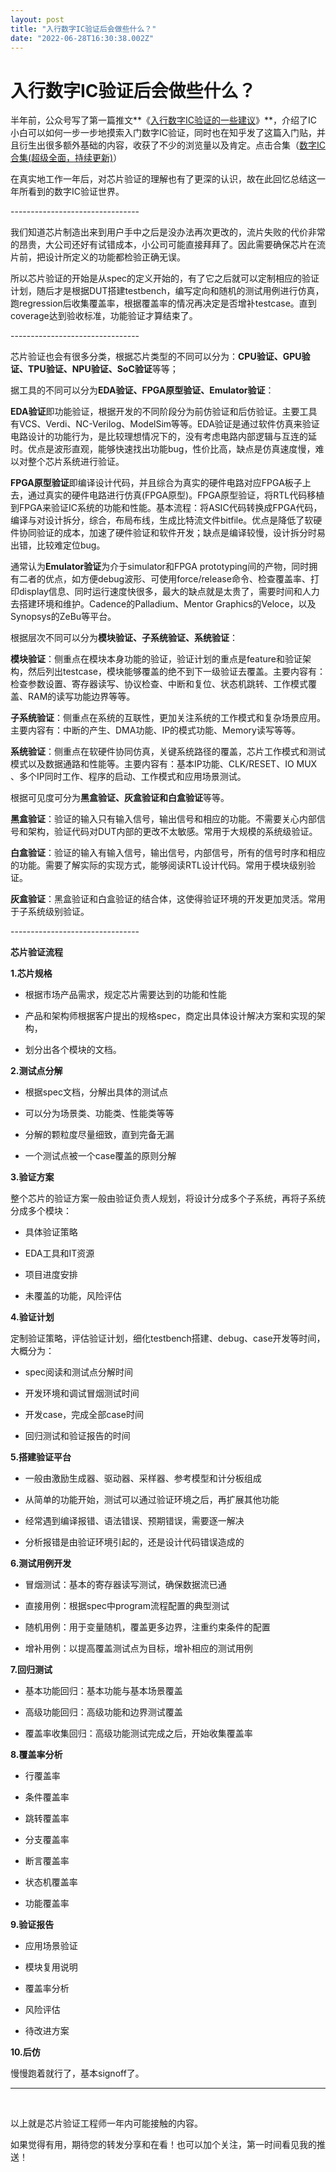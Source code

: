 ```yaml
---
layout: post
title: "入行数字IC验证后会做些什么？"
date: "2022-06-28T16:30:38.002Z"
---
```

入行数字IC验证后会做些什么？
===============

半年前，公众号写了第一篇推文**《[入行数字IC验证的一些建议](http://mp.weixin.qq.com/s?__biz=MzA5MzgwOTY4Mg==&mid=2247483674&idx=1&sn=49588b59317111d5b92c0ab275ec2e19&chksm=90597c67a72ef571903067a198fa90663e1ac83f271c93d407c021f8e3ae936205906cc9c67b&scene=21#wechat_redirect)》**，介绍了IC小白可以如何一步一步地摸索入门数字IC验证，同时也在知乎发了这篇入门贴，并且衍生出很多额外基础的内容，收获了不少的浏览量以及肯定。点击合集（[数字IC合集(超级全面，持续更新)](http://mp.weixin.qq.com/s?__biz=MzA5MzgwOTY4Mg==&mid=2247485453&idx=1&sn=9b122d7155315dc85e2e316e3c3c30fd&chksm=90597570a72efc664d949aafd40bf152cd085e6696ac4cc7107856f4ee989e40462823928b09&scene=21#wechat_redirect)）

在真实地工作一年后，对芯片验证的理解也有了更深的认识，故在此回忆总结这一年所看到的数字IC验证世界。

\--------------------------------

我们知道芯片制造出来到用户手中之后是没办法再次更改的，流片失败的代价非常的昂贵，大公司还好有试错成本，小公司可能直接拜拜了。因此需要确保芯片在流片前，把设计所定义的功能都检验正确无误。

所以芯片验证的开始是从spec的定义开始的，有了它之后就可以定制相应的验证计划，随后才是根据DUT搭建testbench，编写定向和随机的测试用例进行仿真，跑regression后收集覆盖率，根据覆盖率的情况再决定是否增补testcase。直到coverage达到验收标准，功能验证才算结束了。

\--------------------------------

芯片验证也会有很多分类，根据芯片类型的不同可以分为：**CPU验证、GPU验证、TPU验证、NPU验证、SoC验证**等等；

  
据工具的不同可以分为**EDA验证、FPGA原型验证、Emulator验证**：

**EDA验证**即功能验证，根据开发的不同阶段分为前仿验证和后仿验证。主要工具有VCS、Verdi、NC-Verilog、ModelSim等等。EDA验证是通过软件仿真来验证电路设计的功能行为，是比较理想情况下的，没有考虑电路内部逻辑与互连的延时。优点是波形直观，能够快速找出功能bug，性价比高，缺点是仿真速度慢，难以对整个芯片系统进行验证。

**FPGA原型验证**即编译设计代码，并且综合为真实的硬件电路对应FPGA板子上去，通过真实的硬件电路进行仿真(FPGA原型)。FPGA原型验证，将RTL代码移植到FPGA来验证IC系统的功能和性能。基本流程：将ASIC代码转换成FPGA代码，编译与对设计拆分，综合，布局布线，生成比特流文件bitfile。优点是降低了软硬件协同验证的成本，加速了硬件验证和软件开发；缺点是编译较慢，设计拆分时易出错，比较难定位bug。

通常认为**Emulator验证**为介于simulator和FPGA prototyping间的产物，同时拥有二者的优点，如方便debug波形、可使用force/release命令、检查覆盖率、打印display信息、同时运行速度快很多，最大的缺点就是太贵了，需要时间和人力去搭建环境和维护。Cadence的Palladium、Mentor Graphics的Veloce，以及Synopsys的ZeBu等平台。

根据层次不同可以分为**模块验证、子系统验证、系统验证**：

**模块验证**：侧重点在模块本身功能的验证，验证计划的重点是feature和验证架构，然后列出testcase，模块能够覆盖的绝不到下一级验证去覆盖。主要内容有：检查参数设置、寄存器读写、协议检查、中断和复位、状态机跳转、工作模式覆盖、RAM的读写功能边界等等。

**子系统验证**：侧重点在系统的互联性，更加关注系统的工作模式和复杂场景应用。主要内容有：中断的产生、DMA功能、IP的模式功能、Memory读写等等。

**系统验证**：侧重点在软硬件协同仿真，关键系统路径的覆盖，芯片工作模式和测试模式以及数据通路和性能等。主要内容有：基本IP功能、CLK/RESET、IO MUX 、多个IP同时工作、程序的启动、工作模式和应用场景测试。

根据可见度可分为**黑盒验证、灰盒验证和白盒验证**等等。

**黑盒验证**：验证的输入只有输入信号，输出信号和相应的功能。不需要关心内部信号和架构，验证代码对DUT内部的更改不太敏感。常用于大规模的系统级验证。

**白盒验证**：验证的输入有输入信号，输出信号，内部信号，所有的信号时序和相应的功能。需要了解实际的实现方式，能够阅读RTL设计代码。常用于模块级别验证。

**灰盒验证**：黑盒验证和白盒验证的结合体，这使得验证环境的开发更加灵活。常用于子系统级别验证。

\--------------------------------

  
**芯片验证流程**  

**1.芯片规格**

*   根据市场产品需求，规定芯片需要达到的功能和性能
    
*   产品和架构师根据客户提出的规格spec，商定出具体设计解决方案和实现的架构，
    
*   划分出各个模块的文档。
    

**2.测试点分解**

*   根据spec文档，分解出具体的测试点
    
*   可以分为场景类、功能类、性能类等等
    
*   分解的颗粒度尽量细致，直到完备无漏
    
*   一个测试点被一个case覆盖的原则分解
    

**3.验证方案**

整个芯片的验证方案一般由验证负责人规划，将设计分成多个子系统，再将子系统分成多个模块：

*   具体验证策略
    
*   EDA工具和IT资源
    
*   项目进度安排
    
*   未覆盖的功能，风险评估
    

**4.验证计划**

定制验证策略，评估验证计划，细化testbench搭建、debug、case开发等时间，大概分为：

*   spec阅读和测试点分解时间
    
*   开发环境和调试冒烟测试时间
    
*   开发case，完成全部case时间
    
*   回归测试和验证报告的时间
    

**5.搭建验证平台**

*   一般由激励生成器、驱动器、采样器、参考模型和计分板组成
    
*   从简单的功能开始，测试可以通过验证环境之后，再扩展其他功能
    
*   经常遇到编译报错、语法错误、预期错误，需要逐一解决
    
*   分析报错是由验证环境引起的，还是设计代码错误造成的
    

**6.测试用例开发**

*   冒烟测试：基本的寄存器读写测试，确保数据流已通
    
*   直接用例：根据spec中program流程配置的典型测试
    
*   随机用例：用于变量随机，覆盖更多边界，注重约束条件的配置
    
*   增补用例：以提高覆盖测试点为目标，增补相应的测试用例
    

**7.回归测试**

*   基本功能回归：基本功能与基本场景覆盖
    
*   高级功能回归：高级功能和边界测试覆盖
    
*   覆盖率收集回归：高级功能测试完成之后，开始收集覆盖率
    

**8.覆盖率分析**

*   行覆盖率
    
*   条件覆盖率
    
*   跳转覆盖率
    
*   分支覆盖率
    
*   断言覆盖率
    
*   状态机覆盖率
    
*   功能覆盖率
    

**9.验证报告**

*   应用场景验证
    
*   模块复用说明
    
*   覆盖率分析
    
*   风险评估
    
*   待改进方案
    

**10.后仿**

慢慢跑着就行了，基本signoff了。

* * *

 

以上就是芯片验证工程师一年内可能接触的内容。

如果觉得有用，期待您的转发分享和在看！也可以加个关注，第一时间看见我的推送！